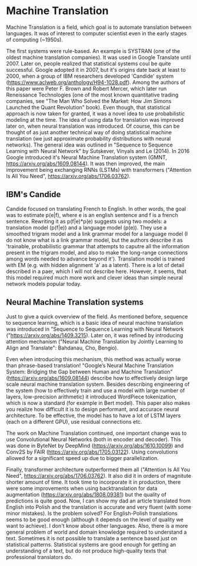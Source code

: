 # Machine Translation
Machine Translation is a field, which goal is to automate translation between languages. It was of interest to computer scientist even in the early stages of computing (~1950s).

The first systems were rule-based. An example is SYSTRAN (one of the oldest machine translation companies). It was used in Google Translate until 2007. Later on, people realized that statistical systems coul be quite successful. Google adopted it in 2007, but it's origins date back at least to 2000, when a group of IBM researchers developed 'Candide' system (https://www.aclweb.org/anthology/H94-1028.pdf). Among the authors of this paper were Peter F. Brown and Robert Mercer, which later run Reneissance Technologies (one of the most known quantitative trading companies, see "The Man Who Solved the Market: How Jim Simons Launched the Quant Revolution" book). Even though, that statistical approach is now taken for granted, it was a novel idea to use probabilistic modeling at the time. The idea of using data for translation was improved later on, when neural translation was introduced. Of course, this can be thought of as just another technical way of doing statistical machine translation (we just approximate probability distributions with neural networks). The general idea was outlined in "Sequence to Sequence Learning with Neural Network" by Sutskever, Vinyals and Le (2014). In 2016 Google introduced it's Neural Machine Translation system (GMNT, https://arxiv.org/abs/1609.08144). It was then improved, the main improvement being exchanging RNNs (LSTMs) with transformers ("Attention Is All You Need", https://arxiv.org/abs/1706.03762).

## IBM's Candide
Candide focused on translating French to English. In other words, the goal was to estimate p(e|f), where e is an english sentence and f is a french sentence. Rewriting it as p(f|e)*p(e) suggests using two models: a translation model (p(f|e)) and a language model (p(e)). They use a smoothed trigram model and a link grammar model for a language model (I do not know what is a link grammar model, but the authors describe it as 'trainable, probabilistic grammar that attempts to caputre all the information present in the trigram model, and also to make the long-range connections among words needed to advance beyond it'). Translation model is trained with EM (e.g. with hidden alignment 'a' as a latent). There is a lot of detail described in a paer, which I will not describe here. However, it seems, that this model required much more work and clever ideas than simple neural network models popular today.

## Neural Machine Translation systems
Just to give a quick ovverview of the field. As mentioned before, sequence to sequence learning, which is a basic idea of neural machine translation was introduced in "Sequence to Sequence Learning with Neural Network ("https://arxiv.org/abs/1409.3215). Later on, it was refined by introducing attention mechanism ("Neural Machine Translation by Jointly Learning to Align and Translate": Bahdanau, Cho, Bengio). 

Even when introducing this mechanism, this method was actually worse than phrase-based translation! "Google’s Neural Machine Translation System: Bridging the Gap between Human and Machine Translation" (https://arxiv.org/abs/1609.08144) describe how to effectively design large scale neural machine translation system. Besides describing engineering of the system (how to effectively train and use a model with large number of layers, low-precision arithmetic) it introduced WordPiece tokenization, which is now a standard (for example in Bert model). This paper also makes you realize how difficult it is to design performant, and accurace neural architecture. To be effective, the model has to have a lot of LSTM layers (each on a different GPU), use residual connections etc. 

The work on Machine Translation continued, one important change was to use Convolutional Neural Networks (both in encoder and decoder). This was done in ByteNet by DeepMind (https://arxiv.org/abs/1610.10099) and Conv2S by FAIR (https://arxiv.org/abs/1705.03122). Using convolutions allowed for a significant speed up due to bigger parallelization.

Finally, transformer architecture outperformed them all ("Attention Is All You Need", https://arxiv.org/abs/1706.03762). It also did it in orders of magnitute shorter amount of time. It took time to incorporate it in production, there were some improvements when using backtranslation for data augmentation (https://arxiv.org/abs/1808.09381) but the quality of predictions is quite good. Now, I can show my dad an article translated from English into Polish and the translation is accurate and very fluent (with some minor mistakes). Is the problem solved? For English-Polish translations seems to be good enough (although it depends on the level of quality we want to achieve). I don't know about other languages. Also, there is a more general problem of world and domain knowledge required to understand a text. Sometimes it is not possible to translate a sentence based just on statistical patterns. Statistical systems are good enough for getting an understanding of a text, but do not produce high-quality texts that professional translators do.
